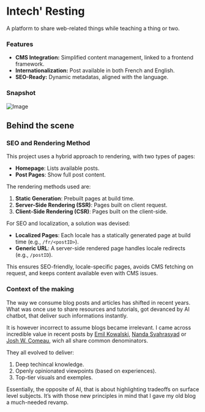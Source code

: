 # Intech' Resting

A platform to share web-related things while teaching a thing or two.

### Features

- **CMS Integration:** Simplified content management, linked to a frontend
  framework.
- **Internationalization:** Post available in both French and English.
- **SEO-Ready:** Dynamic metadatas, aligned with the language.

### Snapshot

![Image](https://github.com/user-attachments/assets/d615a70f-ebdf-4925-87af-73ed92cf9c99)

## Behind the scene

### SEO and Rendering Method

This project uses a hybrid approach to rendering, with two types of pages:

- **Homepage**: Lists available posts.
- **Post Pages**: Show full post content.

The rendering methods used are:

1. **Static Generation**: Prebuilt pages at build time.
2. **Server-Side Rendering (SSR)**: Pages built on client request.
3. **Client-Side Rendering (CSR)**: Pages built on the client-side.

For SEO and localization, a solution was devised:

- **Localized Pages**: Each locale has a statically generated page at build time
  (e.g., `/fr/<postID>`).
- **Generic URL**: A server-side rendered page handles locale redirects (e.g.,
  `/postID`).

This ensures SEO-friendly, locale-specific pages, avoids CMS fetching on
request, and keeps content available even with CMS issues.

### Context of the making

The way we consume blog posts and articles has shifted in recent years. What was
once use to share resources and tutorials, got devanced by AI chatbot, that
deliver such informations instantly.

It is however incorrect to assume blogs became irrelevant. I came across
incredible value in recent posts by [Emil Kowalski](https://emilkowal.ski/),
[Nanda Syahrasyad](https://www.nan.fyi/) or
[Josh W. Comeau](https://www.joshwcomeau.com/), wich all share common
denominators.

They all evolved to deliver:

1. Deep techincal knowledge.
2. Openly opinionated viewpoints (based on experiences).
3. Top-tier visuals and exemples.

Essentially, the opposite of AI, that is about highlighting tradeoffs on surface
level subjects. It’s with those new principles in mind that I gave my old blog a
much-needed revamp.
